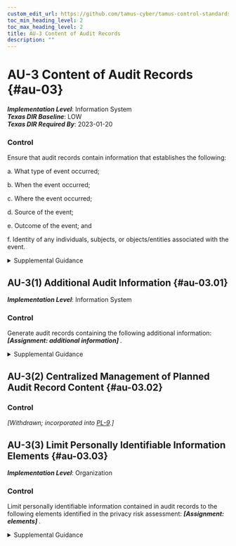 ```yaml
---
custom_edit_url: https://github.com/tamus-cyber/tamus-control-standards/tree/main/content/tamus.edu/TAMUS_profile.yaml
toc_min_heading_level: 2
toc_max_heading_level: 2
title: AU-3 Content of Audit Records
description: ""
---
```


# AU-3 Content of Audit Records {#au-03}

_**Implementation Level**_: Information System\
_**Texas DIR Baseline**_: LOW\
_**Texas DIR Required By**_: 2023-01-20

### Control

Ensure that audit records contain information that establishes the following:

a. What type of event occurred;

b. When the event occurred;

c. Where the event occurred;

d. Source of the event;

e. Outcome of the event; and

f. Identity of any individuals, subjects, or objects/entities associated with the event.


<details><summary>Supplemental Guidance</summary>Audit record content that may be necessary to support the auditing function includes event descriptions (item a), time stamps (item b), source and destination addresses (item c), user or process identifiers (items d and f), success or fail indications (item e), and filenames involved (items a, c, e, and f) . Event outcomes include indicators of event success or failure and event-specific results, such as the system security and privacy posture after the event occurred. Organizations consider how audit records can reveal information about individuals that may give rise to privacy risks and how best to mitigate such risks. For example, there is the potential to reveal personally identifiable information in the audit trail, especially if the trail records inputs or is based on patterns or time of usage.</details>


## AU-3(1) Additional Audit Information {#au-03.01}

_**Implementation Level**_: Information System

### Control

Generate audit records containing the following additional information: <strong title="au-03.01_odp"> <em>[Assignment: additional information]</em> </strong>.


<details><summary>Supplemental Guidance</summary>The ability to add information generated in audit records is dependent on system functionality to configure the audit record content. Organizations may consider additional information in audit records including, but not limited to, access control or flow control rules invoked and individual identities of group account users. Organizations may also consider limiting additional audit record information to only information that is explicitly needed for audit requirements. This facilitates the use of audit trails and audit logs by not including information in audit records that could potentially be misleading, make it more difficult to locate information of interest, or increase the risk to individuals' privacy.</details>


## AU-3(2) Centralized Management of Planned Audit Record Content {#au-03.02}

### Control

<em>[Withdrawn; incorporated into [PL-9](/catalog/pl/pl-09).]</em>



## AU-3(3) Limit Personally Identifiable Information Elements {#au-03.03}

_**Implementation Level**_: Organization

### Control

Limit personally identifiable information contained in audit records to the following elements identified in the privacy risk assessment: <strong title="au-03.03_odp"> <em>[Assignment: elements]</em> </strong>.


<details><summary>Supplemental Guidance</summary>Limiting personally identifiable information in audit records when such information is not needed for operational purposes helps reduce the level of privacy risk created by a system.</details>

